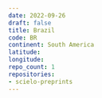 ```yaml
---
date: 2022-09-26
draft: false
title: Brazil
code: BR
continent: South America
latitude:
longitude:
repo_count: 1
repositories:
- scielo-preprints
---
```



